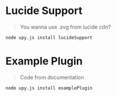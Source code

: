 # Lucide Support
> You wanna use .svg from lucide cdn?
```bash
node upy.js install lucideSupport
```

# Example Plugin
> Code from documentation<br>
```bash
node upy.js install examplePlugin
```
